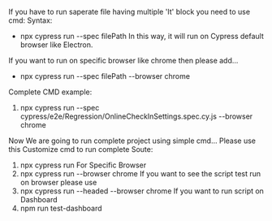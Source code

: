 If you have to run saperate file having multiple 'It' block you need to use cmd:
Syntax:
* npx cypress run --spec filePath 
In this way, it will run on Cypress default browser like Electron. 

If you want to run on specific browser like chrome then please add...
* npx cypress run --spec filePath --browser chrome

Complete CMD example:
1. npx cypress run --spec cypress/e2e/Regression/OnlineCheckInSettings.spec.cy.js --browser chrome

Now We are going to run complete project using simple cmd...
Please use this Customize cmd to run complete Soute:
1. npx cypress run
For Specific Browser
1. npx cypress run --browser chrome
If you want to see the script test run on browser please use
1. npx cypress run --headed --browser chrome
If you want to run script on Dashboard
1. npm run test-dashboard
 
